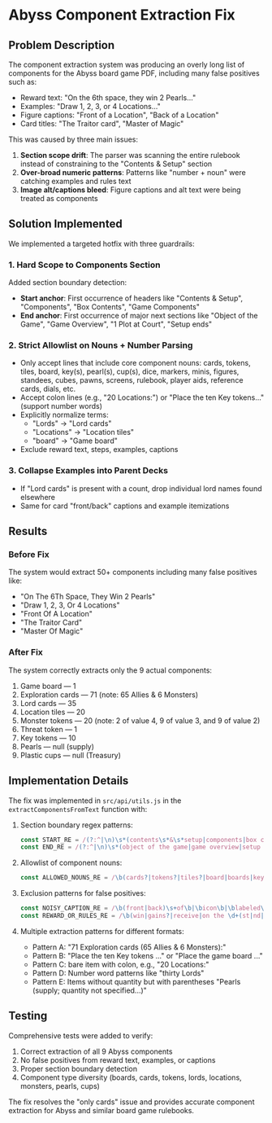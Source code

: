 # Abyss Component Extraction Fix

## Problem Description

The component extraction system was producing an overly long list of components for the Abyss board game PDF, including many false positives such as:

- Reward text: "On the 6th space, they win 2 Pearls..."
- Examples: "Draw 1, 2, 3, or 4 Locations..."
- Figure captions: "Front of a Location", "Back of a Location"
- Card titles: "The Traitor card", "Master of Magic"

This was caused by three main issues:

1. **Section scope drift**: The parser was scanning the entire rulebook instead of constraining to the "Contents & Setup" section
2. **Over-broad numeric patterns**: Patterns like "number + noun" were catching examples and rules text
3. **Image alt/captions bleed**: Figure captions and alt text were being treated as components

## Solution Implemented

We implemented a targeted hotfix with three guardrails:

### 1. Hard Scope to Components Section

Added section boundary detection:
- **Start anchor**: First occurrence of headers like "Contents & Setup", "Components", "Box Contents", "Game Components"
- **End anchor**: First occurrence of major next sections like "Object of the Game", "Game Overview", "1 Plot at Court", "Setup ends"

### 2. Strict Allowlist on Nouns + Number Parsing

- Only accept lines that include core component nouns: cards, tokens, tiles, board, key(s), pearl(s), cup(s), dice, markers, minis, figures, standees, cubes, pawns, screens, rulebook, player aids, reference cards, dials, etc.
- Accept colon lines (e.g., "20 Locations:") or "Place the ten Key tokens..." (support number words)
- Explicitly normalize terms:
  - "Lords" → "Lord cards"
  - "Locations" → "Location tiles"
  - "board" → "Game board"
- Exclude reward text, steps, examples, captions

### 3. Collapse Examples into Parent Decks

- If "Lord cards" is present with a count, drop individual lord names found elsewhere
- Same for card "front/back" captions and example itemizations

## Results

### Before Fix
The system would extract 50+ components including many false positives like:
- "On The 6Th Space, They Win 2 Pearls"
- "Draw 1, 2, 3, Or 4 Locations"
- "Front Of A Location"
- "The Traitor Card"
- "Master Of Magic"

### After Fix
The system correctly extracts only the 9 actual components:
1. Game board — 1
2. Exploration cards — 71 (note: 65 Allies & 6 Monsters)
3. Lord cards — 35
4. Location tiles — 20
5. Monster tokens — 20 (note: 2 of value 4, 9 of value 3, and 9 of value 2)
6. Threat token — 1
7. Key tokens — 10
8. Pearls — null (supply)
9. Plastic cups — null (Treasury)

## Implementation Details

The fix was implemented in `src/api/utils.js` in the `extractComponentsFromText` function with:

1. Section boundary regex patterns:
   ```javascript
   const START_RE = /(?:^|\n)\s*(contents\s*&\s*setup|components|box contents|game components)\b/i;
   const END_RE = /(?:^|\n)\s*(object of the game|game overview|setup ends|1\s+plot at court|setup\b(?!.*contents))/i;
   ```

2. Allowlist of component nouns:
   ```javascript
   const ALLOWED_NOUNS_RE = /\b(cards?|tokens?|tiles?|board|boards|keys?|pearls?|cups?|dice|markers?|meeples?|minis?|figures?|standees?|discs?|cubes?|pawns?|screens?|bags?|rulebook|reference\s+cards?|player\s+aids?|dials?|lords?|locations?|monsters?|threats?)\b/i;
   ```

3. Exclusion patterns for false positives:
   ```javascript
   const NOISY_CAPTION_RE = /\b(front|back)\s+of\b|\bicon\b|\blabeled\b|\bimage\b|\bfigure\b|\bcard titled\b|\.png\)|\.(jpg|png|gif)\b/i;
   const REWARD_OR_RULES_RE = /\b(win|gains?|receive|on the \d+(st|nd|rd|th) space|draw\s+\d|add\s+\d|turns? over|refill|slide|reveal)\b/i;
   ```

4. Multiple extraction patterns for different formats:
   - Pattern A: "71 Exploration cards (65 Allies & 6 Monsters):"
   - Pattern B: "Place the ten Key tokens ..." or "Place the game board ..."
   - Pattern C: bare item with colon, e.g., "20 Locations:"
   - Pattern D: Number word patterns like "thirty Lords"
   - Pattern E: Items without quantity but with parentheses "Pearls (supply; quantity not specified...)"

## Testing

Comprehensive tests were added to verify:
1. Correct extraction of all 9 Abyss components
2. No false positives from reward text, examples, or captions
3. Proper section boundary detection
4. Component type diversity (boards, cards, tokens, lords, locations, monsters, pearls, cups)

The fix resolves the "only cards" issue and provides accurate component extraction for Abyss and similar board game rulebooks.